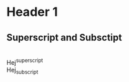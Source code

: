 
# Header 1

## Superscript and Subsctipt
<br>Hej<sup>superscript</sup>
<br>Hej<sub>subscript</sub>
